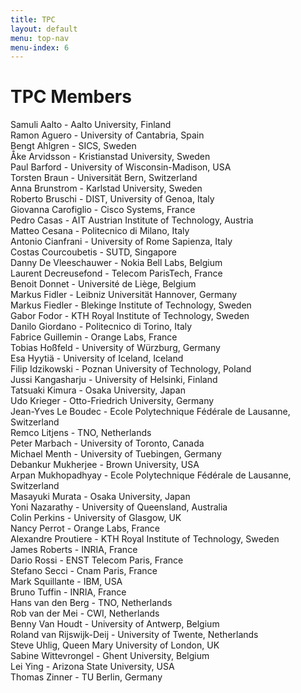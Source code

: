 ```yaml
---
title: TPC
layout: default
menu: top-nav
menu-index: 6
---
```


# TPC Members

Samuli Aalto - Aalto University, Finland  
Ramon Aguero - University of Cantabria, Spain  
Bengt Ahlgren - SICS, Sweden  
Åke Arvidsson - Kristianstad University, Sweden  
Paul Barford - University of Wisconsin-Madison, USA  
Torsten Braun - Universität Bern, Switzerland  
Anna Brunstrom - Karlstad University, Sweden  
Roberto Bruschi - DIST, University of Genoa, Italy  
Giovanna Carofiglio - Cisco Systems, France  
Pedro Casas - AIT Austrian Institute of Technology, Austria  
Matteo Cesana - Politecnico di Milano, Italy  
Antonio Cianfrani - University of Rome Sapienza, Italy  
Costas Courcoubetis - SUTD, Singapore  
Danny De Vleeschauwer - Nokia Bell Labs, Belgium  
Laurent Decreusefond - Telecom ParisTech, France  
Benoit Donnet - Université de Liège, Belgium  
Markus Fidler - Leibniz Universität Hannover, Germany  
Markus Fiedler - Blekinge Institute of Technology, Sweden  
Gabor Fodor - KTH Royal Institute of Technology, Sweden  
Danilo Giordano - Politecnico di Torino, Italy  
Fabrice Guillemin - Orange Labs, France  
Tobias Hoßfeld - University of Würzburg, Germany  
Esa Hyytiä - University of Iceland, Iceland  
Filip Idzikowski - Poznan University of Technology, Poland  
Jussi Kangasharju - University of Helsinki, Finland  
Tatsuaki Kimura - Osaka University, Japan  
Udo Krieger - Otto-Friedrich University, Germany  
Jean-Yves Le Boudec - Ecole Polytechnique Fédérale de Lausanne, Switzerland  
Remco Litjens - TNO, Netherlands  
Peter Marbach - University of Toronto, Canada  
Michael Menth - University of Tuebingen, Germany  
Debankur Mukherjee - Brown University, USA  
Arpan Mukhopadhyay - Ecole Polytechnique Fédérale de Lausanne, Switzerland  
Masayuki Murata - Osaka University, Japan  
Yoni Nazarathy - University of Queensland, Australia  
Colin Perkins - University of Glasgow, UK  
Nancy Perrot - Orange Labs, France  
Alexandre Proutiere - KTH Royal Institute of Technology, Sweden  
James Roberts - INRIA, France  
Dario Rossi - ENST Telecom Paris, France  
Stefano Secci - Cnam Paris, France  
Mark Squillante - IBM, USA  
Bruno Tuffin - INRIA, France  
Hans van den Berg - TNO, Netherlands  
Rob van der Mei - CWI, Netherlands  
Benny Van Houdt - University of Antwerp, Belgium  
Roland van Rijswijk-Deij - University of Twente, Netherlands  
Steve Uhlig, Queen Mary University of London, UK  
Sabine Wittevrongel - Ghent University, Belgium  
Lei Ying - Arizona State University, USA  
Thomas Zinner - TU Berlin, Germany  